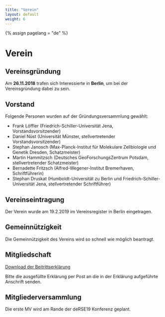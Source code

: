 ```yaml
---
title: "Verein"
layout: default
weight: 6
---
```

<!-- Set variable "lang" to reflect page language -->
{% assign pagelang = "de" %}

# Verein

## Vereinsgründung

Am **26.11.2018** trafen sich Interessierte in **Berlin**, um bei der
Vereinsgründung dabei zu sein.

## Vorstand

Folgende Personen wurden auf der Gründungsversammlung gewählt:

* Frank Löffler (Friedrich-Schiller-Universität Jena, Vorstandsvorsitzender)
* Daniel Nüst (Universität Münster, stellvertretender Vorstandsvorsitzender) 
* Stephan Janosch (Max-Planck-Institut für Molekulare Zellbiologie und Genetik Dresden, Schatzmeister)
* Martin Hammitzsch (Deutsches GeoForschungsZentrum Potsdam, stellvertretender Schatzmeister)
* Bernadette Fritzsch (Alfred-Wegener-Institut Bremerhaven, Schriftführerin)
* Stephan Druskat (Humboldt-Universität zu Berlin und Friedrich-Schiller-Universität Jena, stellvertretender Schriftführer)

## Vereinseintragung

Der Verein wurde am 19.2.2019 im Vereinsregister in Berlin eingetragen.

## Gemeinnützigkeit 

Die Gemeinnützigkeit des Vereins wird so schnell wie möglich beantragt.

## Mitgliedschaft

[Download der Beitrittserklärung](/assets/pdf/association/de-RSE_Beitrittserklärung.pdf)

Bitte die ausgefüllte Erklärung per Post an die in der Erklärung aufgeführte Anschrift senden.

## Mitgliederversammlung

Die erste MV wird am Rande der deRSE19 Konferenz geplant.
